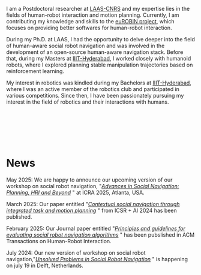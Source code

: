 I am a Postdoctoral researcher at [LAAS-CNRS](https://www.laas.fr/public/) and my expertise lies in the fields of human-robot interaction and motion planning. Currently, I am contributing my knowledge and skills to the [euROBIN project](https://www.eurobin-project.eu/), which focuses on providing better softwares for human-robot interaction.

During my Ph.D. at LAAS, I had the opportunity to delve deeper into the field of human-aware social robot navigation and was involved in the development of an open-source human-aware navigation stack. Before that, during my Masters at [IIIT-Hyderabad](https://www.iiit.ac.in/), I worked closely with humanoid robots, where I explored planning stable manipulation trajectories based on reinforcement learning.

My interest in robotics was kindled during my Bachelors at [IIIT-Hyderabad](https://www.iiit.ac.in/), where I was an active member of the robotics club and participated in various competitions. Since then, I have been passionately pursuing my interest in the field of robotics and their interactions with humans.

<!-- I am a Postdoctoral researcher at [LAAS-CNRS](https://www.laas.fr/public/), currently working on the [euROBIN project](https://www.eurobin-project.eu/). My primary areas of research are human-robot interaction and motion planning. I have been exploring the field of human-aware social robot navigation during my Ph.D. at LAAS and contributed to the development of an open-source human-aware navigation stack. Prior to [LAAS-CNRS](https://www.laas.fr/public/), I worked closely with humanoid robots during my Masters at [IIIT-Hyderabad](https://www.iiit.ac.in/), where I worked on planning stable manipulation trajectories based on reinforcement learning. I have always been an active member of the robotics club and participated in competitions during my Bachelors at [IIIT-Hyderabad](https://www.iiit.ac.in/) and it kindled my interest to pursue the field of robotics and their interactions with humans further. -->

<br>
<br>
<br>
<br>
<br>

# News
May 2025: We are happy to announce our upcoming version of our workshop on social robot navigation, "[*Advances in Social Navigation: Planning, HRI and Beyond*](https://socialnav2025.pages.dev/) " at ICRA 2025, Atlanta, USA.

March 2025: Our paper entitled "[*Contextual social navigation through integrated task and motion planning*](https://link.springer.com/chapter/10.1007/978-981-96-3525-2_34) " from ICSR + AI 2024 has been published.

February 2025: Our Journal paper entitled "[*Principles and guidelines for evaluating social robot navigation algorithms*](https://dl.acm.org/doi/10.1145/3700599) " has been pubslished in ACM Transactions on Human-Robot Interaction.

July 2024: Our new version of workshop on social robot navigation,"[*Unsolved Problems in Social Robot Navigation*](https://unsolvedsocialnav.org/) " is happening on july 19 in Delft, Netherlands.

<!-- February 2024: Our survey paper entitled "[*A survey on socially aware robot navigation: Taxonomy and future challenges*](https://journals.sagepub.com/doi/10.1177/02783649241230562)" has been published in the International Journal of Robotics Research. The arXiV version is [*here*](https://arxiv.org/abs/2311.06922).  -->

<!-- October 2023: Our IROS 2023 workshop on "[*Social Robot Navigation: Advances and Evaluation*](https://seanavbench23.pages.dev/)" is scheduled on Oct 5 in Detroit, USA. -->

<!-- August 2023: Our paper proposing new metrics for social navigation, "*[Towards Benchmarking Human-Aware Robot Navigation: A New Perspective and Metrics](./papers/metrics_han_roman23.pdf)*", has been published in the main track of IEEE RO-MAN, 2023. -->

<!-- June 2023: The arXiv version on the "*[Principles and guidelines for evaluating social robot navigation algorithms](./papers/pg.pdf)*" is available. -->

<!-- May 2023: Our paper, "*[Adaptive Robot Navigation through Integrated Task and Motion Planning](./papers/tamp_planrob23.pdf)*" has been published in [PlanRob](https://icaps23.icaps-conference.org/program/workshops/planrob/) Workshop at ICAPS 2023. 

 March 2023: Joined the [euROBIN project](https://www.eurobin-project.eu/) as a Postdoctoral researcher.

January 2023: Started a research engineer position at [LAAS-CNRS](https://www.laas.fr/public/).

December 2022: Defended my Ph.D. under the supervision of Prof. Rachid Alami. Dissertation title: "[*Combining Proactive Planning and Situation Analysis for Human­Aware Robot Navigation*](./papers/phd_thesis.pdf)"

November 2022: Our paper [*Interactive Social Agents Simulation Tool for Designing Choreographies for Human-Robot-Interaction Research*](./papers/robot_22.pdf) won the best student paper award at the Fifth Iberian Robotics Conference. -->

